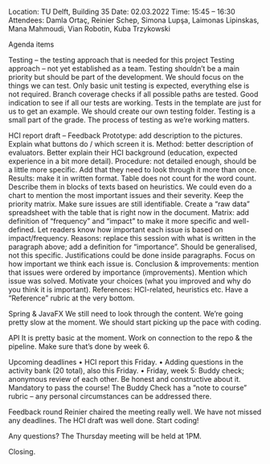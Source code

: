 Location: 		TU Delft, Building 35
Date: 		02.03.2022
Time: 		15:45 – 16:30
Attendees: 		Damla Ortaç, Reinier Schep, Simona Lupşa, Laimonas Lipinskas, 
                                     Mana Mahmoudi, Vian Robotin, Kuba Trzykowski



Agenda items 

Testing – the testing approach that is needed for this project
Testing approach – not yet established as a team. 
Testing shouldn’t be a main priority but should be part of the development. We should focus on the things we can test. Only basic unit testing is expected, everything else is not required.
Branch coverage checks if all possible paths are tested. Good indication to see if all our tests are working. 
Tests in the template are just for us to get an example. We should create our own testing folder. 
Testing is a small part of the grade. The process of testing as we’re working matters.

HCI report draft – Feedback
Prototype: add description to the pictures. Explain what buttons do / which screen it is.
Method: better description of evaluators. Better explain their HCI background (education, expected experience in a bit more detail).
Procedure: not detailed enough, should be a little more specific. Add that they need to look through it more than once. 
Results: make it in written format. Table does not count for the word count. Describe them in blocks of texts based on heuristics. We could even do a chart to mention the most important issues and their severity. Keep the priority matrix. Make sure issues are still identifiable. Create a “raw data” spreadsheet with the table that is right now in the document.
Matrix: add definition of “frequency” and “impact” to make it more specific and well-defined.
Let readers know how important each issue is based on impact/frequency.
Reasons: replace this session with what is written in the paragraph above; add a definition for “importance”. Should be generalised, not this specific. Justifications could be done inside paragraphs. Focus on how important we think each issue is. 
Conclusion & improvements: mention that issues were ordered by importance (improvements). Mention which issue was solved. Motivate your choices (what you improved and why do you think it is important).
References: HCI-related, heuristics etc. Have a “Reference” rubric at the very bottom.

Spring & JavaFX
We still need to look through the content.
We’re going pretty slow at the moment. We should start picking up the pace with coding.

API
It is pretty basic at the moment. Work on connection to the repo & the pipeline. Make sure that’s done by week 6.

Upcoming deadlines
•	HCI report this Friday.
•	Adding questions in the activity bank (20 total), also this Friday.
•	Friday, week 5: Buddy check; anonymous review of each other. Be honest and constructive about it. Mandatory to pass the course! The Buddy Check has a ”note to course” rubric – any personal circumstances can be addressed there.

Feedback round
Reinier chaired the meeting really well.
We have not missed any deadlines.
The HCI draft was well done.
Start coding!


Any questions? 
The Thursday meeting will be held at 1PM.

Closing.
